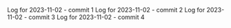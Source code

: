 Log for 2023-11-02 - commit 1
Log for 2023-11-02 - commit 2
Log for 2023-11-02 - commit 3
Log for 2023-11-02 - commit 4
